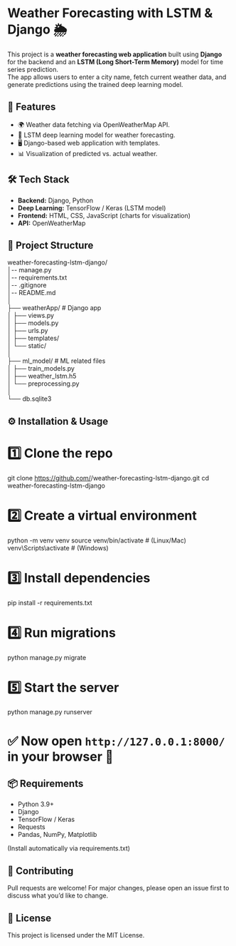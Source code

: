 # Weather Forecasting with LSTM & Django 🌦️

This project is a **weather forecasting web application** built using **Django** for the backend and an **LSTM (Long Short-Term Memory)** model for time series prediction.  
The app allows users to enter a city name, fetch current weather data, and generate predictions using the trained deep learning model.

## 🚀 Features
- 🌍 Weather data fetching via OpenWeatherMap API.  
- 🧠 LSTM deep learning model for weather forecasting.  
- 🖥️ Django-based web application with templates.  
- 📊 Visualization of predicted vs. actual weather.  

## 🛠️ Tech Stack
- **Backend:** Django, Python  
- **Deep Learning:** TensorFlow / Keras (LSTM model)  
- **Frontend:** HTML, CSS, JavaScript (charts for visualization)  
- **API:** OpenWeatherMap  

## 📂 Project Structure
weather-forecasting-lstm-django/  
│-- manage.py  
│-- requirements.txt  
│-- .gitignore  
│-- README.md  
│  
├── weatherApp/        # Django app  
│   ├── views.py  
│   ├── models.py  
│   ├── urls.py  
│   ├── templates/  
│   └── static/  
│  
├── ml_model/          # ML related files  
│   ├── train_models.py  
│   ├── weather_lstm.h5  
│   └── preprocessing.py  
│  
└── db.sqlite3  

## ⚙️ Installation & Usage
# 1️⃣ Clone the repo
git clone https://github.com/<your-username>/weather-forecasting-lstm-django.git
cd weather-forecasting-lstm-django

# 2️⃣ Create a virtual environment
python -m venv venv
source venv/bin/activate   # (Linux/Mac)
venv\Scripts\activate      # (Windows)

# 3️⃣ Install dependencies
pip install -r requirements.txt

# 4️⃣ Run migrations
python manage.py migrate

# 5️⃣ Start the server
python manage.py runserver

# ✅ Now open `http://127.0.0.1:8000/` in your browser 🚀

## 📦 Requirements
- Python 3.9+  
- Django  
- TensorFlow / Keras  
- Requests  
- Pandas, NumPy, Matplotlib  

(Install automatically via requirements.txt)

## 🤝 Contributing
Pull requests are welcome! For major changes, please open an issue first to discuss what you’d like to change.

## 📜 License
This project is licensed under the MIT License.
